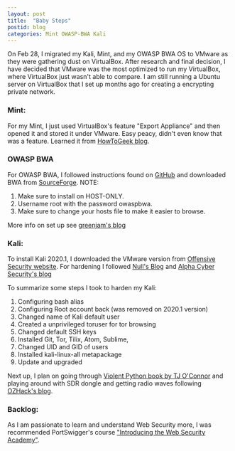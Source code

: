 ```yaml
---
layout: post
title:  "Baby Steps"
postid: blog
categories: Mint OWASP-BWA Kali 
---
```

On Feb 28, I migrated my Kali, Mint, and my OWASP BWA OS to VMware as they were gathering dust on VirtualBox. After research and final decision, I have decided that VMware was the most optimized to run my VirtualBox, where VirtualBox just wasn't able to compare. I am still running a Ubuntu server on VirtualBox that I set up months ago for creating a encrypting private network.

### Mint:
For my Mint, I just used VirtualBox's feature "Export Appliance" and then opened it and stored it under VMware. Easy peacy, didn't even know that was a feature. Learned it from [HowToGeek blog][1].

### OWASP BWA
For OWASP BWA, I followed instructions found on [GitHub][2] and downloaded BWA from [SourceForge][3].
NOTE:
1. Make sure to install on HOST-ONLY.
2. Username root with the password owaspbwa.
3. Make sure to change your hosts file to make it easier to browse.

More info on set up see [greenjam's blog][4]

### Kali:
To install Kali 2020.1, I downloaded the VMware version from [Offensive Security website][5]. For hardening I followed [Null's Blog][6] and [Alpha Cyber Security's blog][7]

To summarize some steps I took to harden my Kali:
1. Configuring bash alias
2. Configuring Root account back (was removed on 2020.1 version)
3. Changed name of Kali default user
4. Created a unprivileged toruser for tor browsing
5. Changed default SSH keys
6. Installed Git, Tor, Tilix, Atom, Sublime,
7. Changed UID and GID of users
8. Installed kali-linux-all metapackage
9. Update and upgraded

Next up, I plan on going through [Violent Python book by TJ O'Connor][8] and playing around with SDR dongle and getting radio waves following [OZHack's blog][9].

### Backlog:
As I am passionate to learn and understand Web Security more, I was recommended PortSwigger's course ["Introducing the Web Security Academy"][10].

[1]: https://www.howtogeek.com/125640/how-to-convert-virtual-machines-between-virtualbox-and-vmware/
[2]: https://github.com/chuckfw/owaspbwa
[3]: https://sourceforge.net/projects/owaspbwa/
[4]: https://greenjam94.github.io/Installing-Broken-Web-App/
[5]: https://www.offensive-security.com/kali-linux-vm-vmware-virtualbox-image-download/
[6]: https://null-byte.wonderhowto.com/how-to/top-10-things-do-after-installing-kali-linux-0186450/
[7]: https://alphacybersecurity.tech/how-to-secure-your-kali-linux-machine/
[8]: http://shop.oreilly.com/product/9781597499576.do
[9]: https://ozhack.com/blogs/blog/getting-started-with-the-rtl-sdr-part-1-finding-stuff
[10]: https://portswigger.net/blog/introducing-the-web-security-academy
